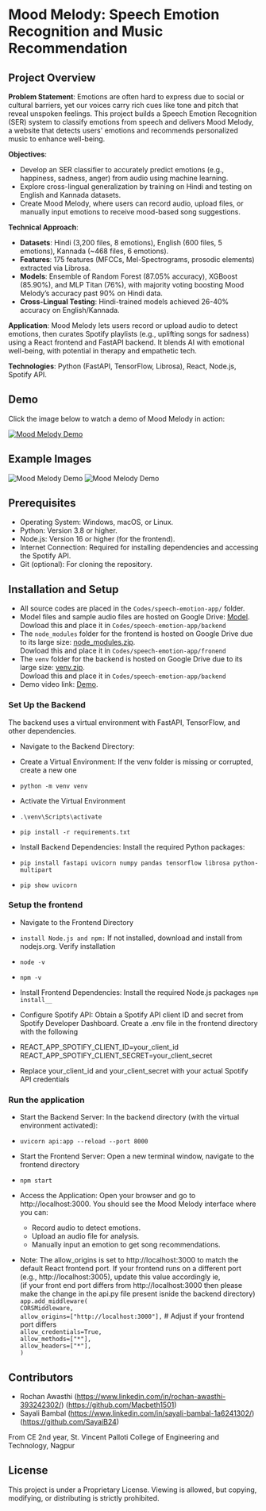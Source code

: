 ﻿# Mood Melody: Speech Emotion Recognition and Music Recommendation
## Project Overview
**Problem Statement**: Emotions are often hard to express due to social or cultural barriers, yet our voices carry rich cues like tone and pitch that reveal unspoken feelings. This project builds a Speech Emotion Recognition (SER) system to classify emotions from speech and delivers Mood Melody, a website that detects users' emotions and recommends personalized music to enhance well-being.

**Objectives**:
- Develop an SER classifier to accurately predict emotions (e.g., happiness, sadness, anger) from audio using machine learning.
- Explore cross-lingual generalization by training on Hindi and testing on English and Kannada datasets.
- Create Mood Melody, where users can record audio, upload files, or manually input emotions to receive mood-based song suggestions.

**Technical Approach**:
- **Datasets**: Hindi (3,200 files, 8 emotions), English (600 files, 5 emotions), Kannada (~468 files, 6 emotions).
- **Features**: 175 features (MFCCs, Mel-Spectrograms, prosodic elements) extracted via Librosa.
- **Models**: Ensemble of Random Forest (87.05% accuracy), XGBoost (85.90%), and MLP Titan (76%), with majority voting boosting Mood Melody’s accuracy past 90% on Hindi data.
- **Cross-Lingual Testing**: Hindi-trained models achieved 26-40% accuracy on English/Kannada.

**Application**: Mood Melody lets users record or upload audio to detect emotions, then curates Spotify playlists (e.g., uplifting songs for sadness) using a React frontend and FastAPI backend. It blends AI with emotional well-being, with potential in therapy and empathetic tech.

**Technologies**: Python (FastAPI, TensorFlow, Librosa), React, Node.js, Spotify API.

## Demo
Click the image below to watch a demo of Mood Melody in action:

[![Mood Melody Demo](sample3.png)](https://drive.google.com/file/d/1DClLh5A3PcbqrkdbCt167iVBKm756ScP/view?usp=sharing)

## Example Images
![Mood Melody Demo](sample.png)
![Mood Melody Demo](sample2.png)



## Prerequisites
- Operating System: Windows, macOS, or Linux.
- Python: Version 3.8 or higher.
- Node.js: Version 16 or higher (for the frontend).
- Internet Connection: Required for installing dependencies and accessing the Spotify API.
- Git (optional): For cloning the repository.

## Installation and Setup

- All source codes are placed in the `Codes/speech-emotion-app/` folder.
- Model files and sample audio files are hosted on Google Drive: [Model](https://drive.google.com/drive/folders/1c5BsP-Fb_HBH2eWEzNloqis3zu23URxc?usp=sharing).  
Dowload this and place it in `Codes/speech-emotion-app/backend`
- The `node_modules` folder for the frontend is hosted on Google Drive due to its large size: [node_modules.zip](https://drive.google.com/drive/folders/1c5BsP-Fb_HBH2eWEzNloqis3zu23URxc?usp=sharing).    
Dowload this and place it in `Codes/speech-emotion-app/fronend`
- The `venv` folder for the backend is hosted on Google Drive due to its large size: [venv.zip](https://drive.google.com/drive/folders/1c5BsP-Fb_HBH2eWEzNloqis3zu23URxc?usp=sharing).    
Dowload this and place it in `Codes/speech-emotion-app/backend`
- Demo video link: [Demo](https://drive.google.com/file/d/1DClLh5A3PcbqrkdbCt167iVBKm756ScP/view?usp=sharing).

### Set Up the Backend
The backend uses a virtual environment with FastAPI, TensorFlow, and other dependencies.
- Navigate to the Backend Directory:
- Create a Virtual Environment: If the venv folder is missing or corrupted, create a new one
- `python -m venv venv`

- Activate the Virtual Environment

- `.\venv\Scripts\activate` 
- `pip install -r requirements.txt`
- Install Backend Dependencies: Install the required Python packages:
- `pip install fastapi uvicorn numpy pandas tensorflow librosa python-multipart`
- `pip show uvicorn`




### Setup the frontend

- Navigate to the Frontend Directory
- `install Node.js and npm:`
If not installed, download and install from nodejs.org.
Verify installation

- `node -v`
- `npm -v`

- Install Frontend Dependencies: Install the required Node.js packages
 `npm install__`
- Configure Spotify API:
Obtain a Spotify API client ID and secret from Spotify Developer Dashboard.
Create a .env file in the frontend directory with the following
- REACT_APP_SPOTIFY_CLIENT_ID=your_client_id
REACT_APP_SPOTIFY_CLIENT_SECRET=your_client_secret
- Replace your_client_id and your_client_secret with your actual Spotify API credentials

### Run the application

- Start the Backend Server: In the backend directory (with the virtual environment activated):
- `uvicorn api:app --reload --port 8000`
- Start the Frontend Server: Open a new terminal window, navigate to the frontend directory
- `npm start`
- Access the Application: Open your browser and go to http://localhost:3000. You should see the Mood Melody interface where you can:
    - Record audio to detect emotions.
    - Upload an audio file for analysis.
    - Manually input an emotion to get song recommendations.


- Note: The allow_origins is set to http://localhost:3000 to match the default React frontend port. If your frontend runs on a different port (e.g., http://localhost:3005), update this value accordingly ie,          
(if your front end port differs from http://localhost:3000 then please make the change in the api.py file present isnide the backend directory)
`app.add_middleware(`  
 `CORSMiddleware,`  
 `allow_origins=["http://localhost:3000"],`  # Adjust if your frontend port differs  
 `allow_credentials=True,`  
 `allow_methods=["*"],`  
 `allow_headers=["*"],`    
 `)`  


## Contributors

- Rochan Awasthi (https://www.linkedin.com/in/rochan-awasthi-393242302/) (https://github.com/Macbeth1501) 
- Sayali Bambal (https://www.linkedin.com/in/sayali-bambal-1a6241302/) (https://github.com/SayaiB24)

 


From CE 2nd year, St. Vincent Palloti College of Engineering and Technology, Nagpur

## License
This project is under a Proprietary License. Viewing is allowed, but copying, modifying, or distributing is strictly prohibited.
